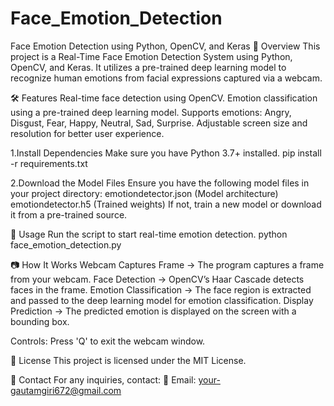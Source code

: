 # Face_Emotion_Detection

Face Emotion Detection using Python, OpenCV, and Keras
📌 Overview
This project is a Real-Time Face Emotion Detection System using Python, OpenCV, and Keras. It utilizes a pre-trained deep learning model to recognize human emotions from facial expressions captured via a webcam.

🛠️ Features
Real-time face detection using OpenCV.
Emotion classification using a pre-trained deep learning model.
Supports emotions: Angry, Disgust, Fear, Happy, Neutral, Sad, Surprise.
Adjustable screen size and resolution for better user experience.

1.Install Dependencies
Make sure you have Python 3.7+ installed.
pip install -r requirements.txt

2.Download the Model Files
Ensure you have the following model files in your project directory:
emotiondetector.json (Model architecture)
emotiondetector.h5 (Trained weights)
If not, train a new model or download it from a pre-trained source.

🎯 Usage
Run the script to start real-time emotion detection.
python face_emotion_detection.py

📷 How It Works
Webcam Captures Frame → The program captures a frame from your webcam.
Face Detection → OpenCV’s Haar Cascade detects faces in the frame.
Emotion Classification → The face region is extracted and passed to the deep learning model for emotion classification.
Display Prediction → The predicted emotion is displayed on the screen with a bounding box.

Controls:
Press 'Q' to exit the webcam window.

📜 License
This project is licensed under the MIT License.

📧 Contact
For any inquiries, contact: 📧 Email: your-gautamgiri672@gmail.com 

